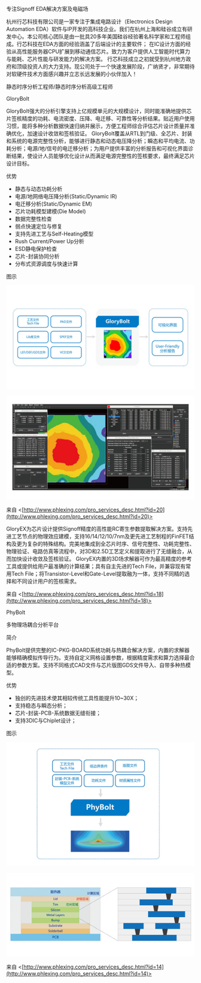 专注Signoff EDA解决方案及电磁场

杭州行芯科技有限公司是一家专注于集成电路设计（Electronics Design Automation EDA）软件与IP开发的高科技企业。我们在杭州上海和硅谷成立有研发中心。本公司核心团队是由一批具20多年美国硅谷经验著名科学家和工程师组成。行芯科技在EDA方面的经验涵盖了后端设计的主要软件； 在IC设计方面的经验从高性能服务器CPU扩展到移动通信芯片。致力为客户提供人工智能时代算力与能耗、芯片性能与研发能力的解决方案。 行芯科技成立之初就受到杭州地方政府和顶级投资人的大力支持。现公司处于一个快速发展阶段，广纳贤才，非常期待对软硬件技术方面感兴趣并立志长远发展的小伙伴加入！

静态时序分析工程师/静态时序分析高级工程师

GloryBolt

GloryBolt强大的分析引擎支持上亿规模单元的大规模设计，同时能准确地提供芯片签核精度的功耗、电流密度、压降、电迁移、可靠性等分析结果。贴近用户使用习惯，能将多种分析数据快速归纳并展示，方便工程师综合评估芯片设计质量并准确优化，加速设计收敛和签核验证。 GloryBolt覆盖从RTL到门级、全芯片、封装和系统的电源完整性分析，能够进行静态和动态电压降分析；瞬态和平均电流、功耗分析；电源/地/信号的电迁移分析；为用户提供丰富的分析报告和可视化界面诊断结果，使设计人员能够优化设计从而满足电源完整性的签核要求，最终满足芯片设计目标。

优势

- 静态与动态功耗分析
- 电源/地网络电压降分析(Static/Dynamic IR)
- 电迁移分析(Static/Dynamic EM)
- 芯片功耗模型建模(Die Model)
- 数据完整性检查
- 弱点快速定位与修复
- 支持先进工艺与Self-Heating模型
- Rush Current/Power Up分析
- ESD静电保护检查
- 芯片-封装协同分析
- 分布式资源调度与快速计算

图示

![行芯科技](attachments/杭州行芯科技有限公司/8a4d180fc085f0fd97dbcd31aca6187e_MD5.jpg)

![行芯科技](attachments/杭州行芯科技有限公司/4745d0b3356c870d6eb5b05ff0a40227_MD5.jpg)

来自 <[http://www.phlexing.com/pro_services_desc.html?id=20](http://www.phlexing.com/pro_services_desc.html?id=20)>

GloryEX为芯片设计提供Signoff精度的高性能RC寄生参数提取解决方案。支持先进工艺节点的物理效应建模，支持16/14/12/10/7nm及更先进工艺制程的FinFET结构及更为复杂的特殊结构。完美地集成到全芯片时序、信号完整性、功耗完整性、物理验证、电路仿真等流程中，对3D和2.5D工艺定义和提取进行了无缝融合，从而加快设计收敛及签核验证。 GloryEX内置的3D场求解器可作为最高精度的参考工具或提供给用户最准确的计算结果；具有自主先进的Tech File，并兼容现有常用Tech File；将Transistor-Level和Gate-Level提取融为一体，支持不同精的选择和不同设计用户的签核需求。

来自 <[http://www.phlexing.com/pro_services_desc.html?id=18](http://www.phlexing.com/pro_services_desc.html?id=18)>

PhyBolt

多物理场耦合分析平台

简介

PhyBolt提供完整的IC-PKG-BOARD系统功耗与热耦合解决方案，内置的求解器能够精确模拟传导行为。支持自定义网格设置参数，根据精度需求和算力选择最合适的参数方案。支持不同格式CAD文件与芯片版图GDS文件导入、自带多种热模型。

优势

- 独创的先进技术使其相较传统工具性能提升10~30X；
- 支持稳态与瞬态分析；
- 芯片-封装-PCB-系统数据无缝衔接；
- 支持3DIC与Chiplet设计；

图示

![行芯科技](attachments/杭州行芯科技有限公司/277bae3f3f9291bf62a5758230a7de8b_MD5.jpg)

![行芯科技](attachments/杭州行芯科技有限公司/0e3d78c910461cb8ba60335b9706b57d_MD5.jpg)

来自 <[http://www.phlexing.com/pro_services_desc.html?id=14](http://www.phlexing.com/pro_services_desc.html?id=14)>